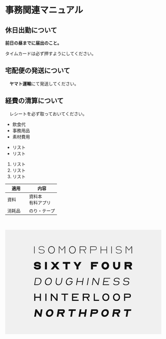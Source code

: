 # 事務関連マニュアル
## 休日出勤について
**前日の昼までに届出のこと。**

タイムカードは必ず押すようにしてください。

## 宅配便の発送について
　**ヤマト運輸**にて発送してください。
## 経費の清算について
　レシートを必ず取っておいてください。
 - 飲食代
 - 事務用品
 - 素材費用
 * リスト
 * リスト
 1. リスト
 2. リスト
 3. リスト
 
 |適用　|内容
 |-- |--
 |資料 |資料本<br>有料アプリ
 |消耗品　|のり・テープ


<br><br>
![代替文字](07.jpg)